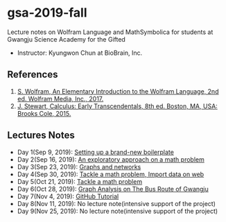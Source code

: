 # gsa-2019-fall
Lecture notes on Wolfram Language and MathSymbolica for students at Gwangju Science Academy for the Gifted

 * Instructor: Kyungwon Chun at BioBrain, Inc.
 
## References
 1. [S. Wolfram, An Elementary Introduction to the Wolfram Language, 2nd ed. Wolfram Media, Inc., 2017.](https://www.wolfram.com/language/elementary-introduction/2nd-ed/)
 1. [J. Stewart, Calculus: Early Transcendentals, 8th ed. Boston, MA, USA: Brooks Cole, 2015.](https://www.stewartcalculus.com/media/17_home.php)
  
## Lectures Notes
* Day 1(Sep 9, 2019): [Setting up a brand-new boilerplate](gsa_20190909.nb)
* Day 2(Sep 16, 2019): [An exploratory approach on a math problem](gsa_20190916.nb)
* Day 3(Sep 23, 2019): [Graphs and networks](gsa_20190923.nb)
* Day 4(Sep 30, 2019): [Tackle a math problem, Import data on web](gsa_20190930.nb)
* Day 5(Oct 21, 2019): [Tackle a math problem](gsa_20191021.nb)
* Day 6(Oct 28, 2019): [Graph Analysis on The Bus Route of Gwangju](gsa_20191028.nb)
* Day 7(Nov 4, 2019): [GitHub Tutorial](gsa_20191104.nb)
* Day 8(Nov 11, 2019): No lecture note(intensive support of the project)
* Day 9(Nov 25, 2019): No lecture note(intensive support of the project)
